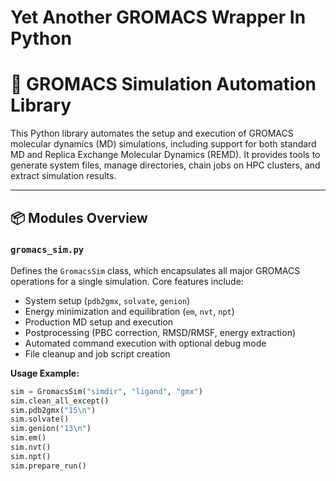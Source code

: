 # Yet Another GROMACS Wrapper In Python

# 🧪 GROMACS Simulation Automation Library

This Python library automates the setup and execution of GROMACS molecular dynamics (MD) simulations, including support for both standard MD and Replica Exchange Molecular Dynamics (REMD). It provides tools to generate system files, manage directories, chain jobs on HPC clusters, and extract simulation results.

---

## 📦 Modules Overview

### `gromacs_sim.py`

Defines the `GromacsSim` class, which encapsulates all major GROMACS operations for a single simulation. Core features include:

- System setup (`pdb2gmx`, `solvate`, `genion`)
- Energy minimization and equilibration (`em`, `nvt`, `npt`)
- Production MD setup and execution
- Postprocessing (PBC correction, RMSD/RMSF, energy extraction)
- Automated command execution with optional debug mode
- File cleanup and job script creation

**Usage Example:**
```python
sim = GromacsSim("simdir", "ligand", "gmx")
sim.clean_all_except()
sim.pdb2gmx("15\n")
sim.solvate()
sim.genion("13\n")
sim.em()
sim.nvt()
sim.npt()
sim.prepare_run()

